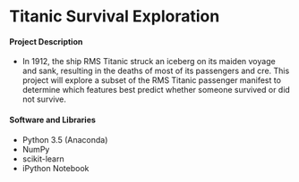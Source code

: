 # Titanic Survival Exploration

#### Project Description

- In 1912, the ship RMS Titanic struck an iceberg on its maiden voyage and sank, resulting in the deaths of most of its passengers and cre. This project will explore a subset of the RMS Titanic passenger manifest to determine which features best predict whether someone survived or did not survive.

#### Software and Libraries
- Python 3.5 (Anaconda)
- NumPy
- scikit-learn
- iPython Notebook
